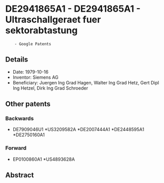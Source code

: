 # DE2941865A1 - DE2941865A1 - Ultraschallgeraet fuer sektorabtastung 
        - Google Patents

## Details

* Date: 1979-10-16
* Inventor: Siemens AG
* Beneficiary: Juergen Ing Grad Hagen, Walter Ing Grad Hetz, Gert Dipl Ing Hetzel, Dirk Ing Grad Schroeder
## Other patents

### Backwards
 * DE7909046U1
 *US3209582A
 *DE2007444A1
 *DE2448595A1
 *DE2750160A1
### Forward
 * EP0100860A1
 *US4893628A
## Abstract

